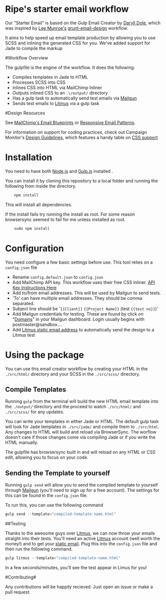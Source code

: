 # Ripe's starter email workflow

Our "Starter Email" is based on the Gulp Email Creator by [Daryll Dole](https://github.com/darylldoyle/Gulp-Email-Creator), which was inspired by [Lee Munroe's](https://github.com/leemunroe) [grunt-email-design](https://github.com/leemunroe/grunt-email-design)  workflow.

It aims to help speed up email template production by allowing you to use SCSS and inlining the generated CSS for you.  We've added support for Jade to compile the markup

#Workflow Overview

The gulpfile is the engine of the workflow.  It does the following:

* Compiles templates in Jade to HTML
* Processes SCSS into CSS
* Inlines CSS into HTML via MailChimp Inliner
* Outputs inlined CSS to an `.\/output/` directory
* Has a gulp task to automatically send test emails via [Mailgun](http://mailgun.com)
* Sends test emails to [Litmus](http://litmus.com) via a gulp task 

#Design Resources

See [MailChimp's Email Blueprints](https://github.com/mailchimp/Email-Blueprints) or [Responsive Email Patterns](http://responsiveemailpatterns.com/).  

For information on support for coding practices, check out Campaign Monitor's [Design Guidelines](https://www.campaignmonitor.com/dev-resources/will-it-work/), which features a handy table on [CSS support](https://www.campaignmonitor.com/css/)

# Installation

You need to have both [Node.js](http://nodejs.org/) and [Gulp.js](http://gulpjs.com/) installed . 

You can install it by cloning this repository to a local folder and running the following from inside the directory.

```javascript
    npm install
```
This will install all dependencies.

If the install fails try running the install as root. For some reason browsersync seemed to fail for me unless installed as root.

```javascript
    sudo npm install
```

# Configuration

You need configure a few basic settings before use.  This tool relies on a `config.json` file

* Rename `config.default.json` to `config.json`
* Add MailChimp API key.  This workflow uses their free CSS inliner.  [API Key Instructions Here](http://kb.mailchimp.com/accounts/management/about-api-keys)
* Add to/from email addresses.  This will be used by Mailgun to send tests. 
* 'To' can have multiple email addresses.  They should be comma separated.
* Subject line should be '`{{Client}}` `{{Project Name}}` (test `{{test no}}`)'
* Add Mailgun credentials for testing.  These are found by click on "[Domains](https://mailgun.com/app/domains)" in your Mailgun dashboard. Login usually begins with postmaster@sandbox....
* Add [Litmus static email address](https://litmus.com/help/testing/static-email-addresses/) to automatically send the design to a Litmus test

# Using the package

You can use this email creator workflow by creating your HTML in the `./src/html/` directory and your SCSS in the `./src/scss/` directory.

## Compile Templates
Running `gulp` from the terminal will build the new HTML email template into the `./output/` directory and the proceed to watch `./src/html/` and `./src/scss/` for any updates.

You can write your templates in either Jade or HTML.  The default gulp task will look for Jade templates in `./src/jade/` and compile them to `./src/html`.  Any changes to HTML will build and reload via BrowserSync.  The worflow doesn't care if those changes come via compiling Jade or if you write the HTML manually.

The gulpfile has browsersync built in and will reload on any HTML or CSS edit, allowing you to focus on your code.

## Sending the Template to yourself
Running `gulp send` will allow you to send the compiled template to yourself through [Mailgun](https://mailgun.com) (you'll need to sign up for a free account). The settings for this can be found in the `config.json` file.

To run this, you can use the following command

```javascript
gulp send --template="compiled-template-name.html"
```

##Testing

Thanks to the awesome guys over [Litmus](http://litmus.com/), we can now throw your emails straight into their tests. You'll need an active [Litmus](http://litmus.com/) account (well worth the money!) and to get your [static email](https://litmus.com/static-email). Plug this into the `config.json` file and then run the following command.

```javascript
gulp litmus --template="compiled-template-name.html"
```
In a few seconds/minutes, you'll see the test appear in Limus for you!

#Contributing#

Any contributions will be happily recieved. Just open an issue or make a pull request.